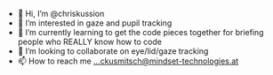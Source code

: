 - 👋 Hi, I’m @chriskussion
- 👀 I’m interested in gaze and pupil tracking
- 🌱 I’m currently learning to get the code pieces together for briefing people who REALLY know how to code
- 💞️ I’m looking to collaborate on eye/lid/gaze tracking
- 📫 How to reach me ...ckusmitsch@mindset-technologies.at

<!---
chriskussion/chriskussion is a ✨ special ✨ repository because its `README.md` (this file) appears on your GitHub profile.
You can click the Preview link to take a look at your changes.
--->
